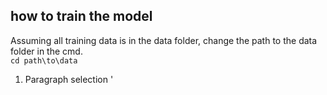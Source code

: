 ## how to train the model  

  Assuming all training data is in the data folder, change the path to the data folder in the cmd.  
  `cd path\to\data`  
  

  

1. Paragraph selection
   '
